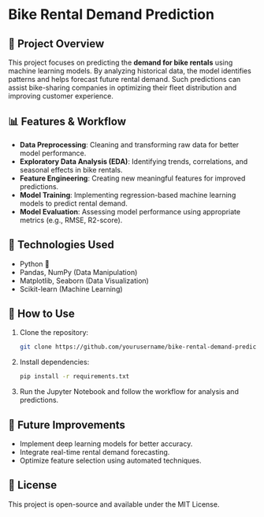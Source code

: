 # Bike Rental Demand Prediction

## 🚴 Project Overview
This project focuses on predicting the **demand for bike rentals** using machine learning models. By analyzing historical data, the model identifies patterns and helps forecast future rental demand. Such predictions can assist bike-sharing companies in optimizing their fleet distribution and improving customer experience.

## 📊 Features & Workflow
- **Data Preprocessing**: Cleaning and transforming raw data for better model performance.
- **Exploratory Data Analysis (EDA)**: Identifying trends, correlations, and seasonal effects in bike rentals.
- **Feature Engineering**: Creating new meaningful features for improved predictions.
- **Model Training**: Implementing regression-based machine learning models to predict rental demand.
- **Model Evaluation**: Assessing model performance using appropriate metrics (e.g., RMSE, R2-score).

## 🔧 Technologies Used
- Python 🐍
- Pandas, NumPy (Data Manipulation)
- Matplotlib, Seaborn (Data Visualization)
- Scikit-learn (Machine Learning)

## 🚀 How to Use
1. Clone the repository:
   ```sh
   git clone https://github.com/yourusername/bike-rental-demand-prediction.git
   ```
2. Install dependencies:
   ```sh
   pip install -r requirements.txt
   ```
3. Run the Jupyter Notebook and follow the workflow for analysis and predictions.

## 📌 Future Improvements
- Implement deep learning models for better accuracy.
- Integrate real-time rental demand forecasting.
- Optimize feature selection using automated techniques.

## 📜 License
This project is open-source and available under the MIT License.


